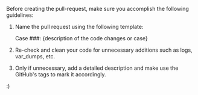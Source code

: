 Before creating the pull-request, make sure you accomplish the following guidelines:

1. Name the pull request using the following template:

    Case ###: {description of the code changes or case}

2. Re-check and clean your code for unnecessary additions such as logs, var_dumps, etc.

3. Only if unnecessary, add a detailed description and make use the GitHub's tags to mark it accordingly.

:)
